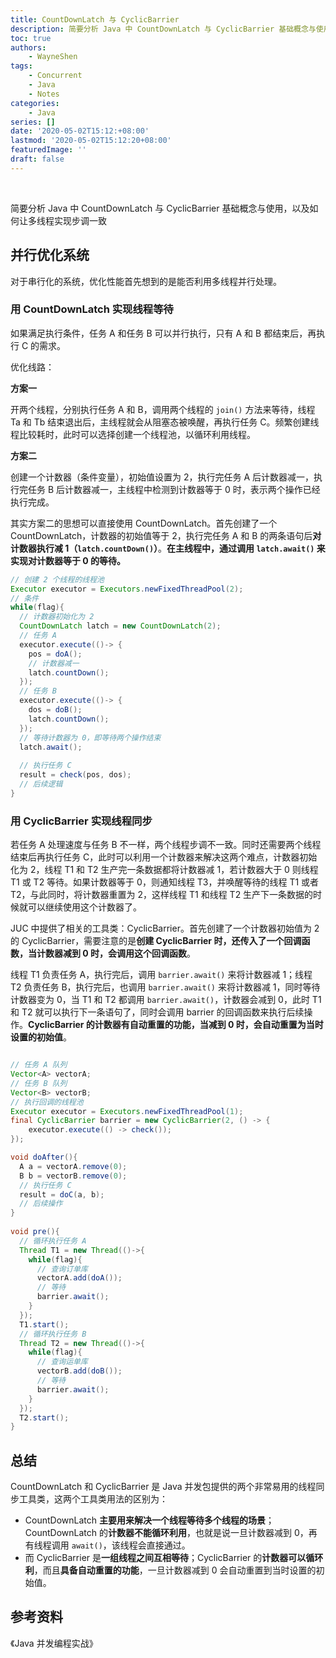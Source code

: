 ```yaml
---
title: CountDownLatch 与 CyclicBarrier
description: 简要分析 Java 中 CountDownLatch 与 CyclicBarrier 基础概念与使用，以及如何让多线程实现步调一致
toc: true
authors: 
    - WayneShen
tags: 
    - Concurrent
    - Java
    - Notes
categories: 
    - Java
series: []
date: '2020-05-02T15:12:+08:00'
lastmod: '2020-05-02T15:12:20+08:00'
featuredImage: ''
draft: false
---
```


</br>

简要分析 Java 中 CountDownLatch 与 CyclicBarrier 基础概念与使用，以及如何让多线程实现步调一致

<!--more-->

## 并行优化系统

对于串行化的系统，优化性能首先想到的是能否利用多线程并行处理。

### 用 CountDownLatch 实现线程等待

如果满足执行条件，任务 A 和任务 B 可以并行执行，只有 A 和 B 都结束后，再执行 C 的需求。

优化线路：

**方案一**

开两个线程，分别执行任务 A 和 B，调用两个线程的 `join()` 方法来等待，线程 Ta 和 Tb 结束退出后，主线程就会从阻塞态被唤醒，再执行任务 C。频繁创建线程比较耗时，此时可以选择创建一个线程池，以循环利用线程。

**方案二**

创建一个计数器（条件变量），初始值设置为 2，执行完任务 A 后计数器减一，执行完任务 B 后计数器减一，主线程中检测到计数器等于 0 时，表示两个操作已经执行完成。

其实方案二的思想可以直接使用 CountDownLatch。首先创建了一个 CountDownLatch，计数器的初始值等于 2，执行完任务 A 和 B 的两条语句后**对计数器执行减 1（`latch.countDown()`）**。**在主线程中，通过调用 `latch.await()` 来实现对计数器等于 0 的等待。**

```java
// 创建 2 个线程的线程池
Executor executor = Executors.newFixedThreadPool(2);
// 条件
while(flag){
  // 计数器初始化为 2
  CountDownLatch latch = new CountDownLatch(2);
  // 任务 A
  executor.execute(()-> {
    pos = doA();
    // 计数器减一
    latch.countDown();
  });
  // 任务 B
  executor.execute(()-> {
    dos = doB();
    latch.countDown();
  });
  // 等待计数器为 0，即等待两个操作结束
  latch.await();
  
  // 执行任务 C
  result = check(pos, dos);
  // 后续逻辑
}
```

### 用 CyclicBarrier 实现线程同步

若任务 A 处理速度与任务 B 不一样，两个线程步调不一致。同时还需要两个线程结束后再执行任务 C，此时可以利用一个计数器来解决这两个难点，计数器初始化为 2，线程 T1 和 T2 生产完一条数据都将计数器减 1，若计数器大于 0 则线程 T1 或 T2 等待。如果计数器等于 0，则通知线程 T3，并唤醒等待的线程 T1 或者 T2，与此同时，将计数器重置为 2，这样线程 T1 和线程 T2 生产下一条数据的时候就可以继续使用这个计数器了。

JUC 中提供了相关的工具类：CyclicBarrier。首先创建了一个计数器初始值为 2 的 CyclicBarrier，需要注意的是**创建 CyclicBarrier 时，还传入了一个回调函数，当计数器减到 0 时，会调用这个回调函数**。

线程 T1 负责任务 A，执行完后，调用 `barrier.await()` 来将计数器减 1；线程 T2 负责任务 B，执行完后，也调用 `barrier.await()` 来将计数器减 1，同时等待计数器变为 0，当 T1 和 T2 都调用 `barrier.await()`，计数器会减到 0，此时 T1 和 T2 就可以执行下一条语句了，同时会调用 barrier 的回调函数来执行后续操作。**CyclicBarrier 的计数器有自动重置的功能，当减到 0 时，会自动重置为当时设置的初始值**。

```java

// 任务 A 队列
Vector<A> vectorA;
// 任务 B 队列
Vector<B> vectorB;
// 执行回调的线程池 
Executor executor = Executors.newFixedThreadPool(1);
final CyclicBarrier barrier = new CyclicBarrier(2, () -> {
    executor.execute(() -> check());
});

void doAfter(){
  A a = vectorA.remove(0);
  B b = vectorB.remove(0);
  // 执行任务 C
  result = doC(a, b);
  // 后续操作
}
  
void pre(){
  // 循环执行任务 A
  Thread T1 = new Thread(()->{
    while(flag){
      // 查询订单库
      vectorA.add(doA());
      // 等待
      barrier.await();
    }
  });
  T1.start();  
  // 循环执行任务 B
  Thread T2 = new Thread(()->{
    while(flag){
      // 查询运单库
      vectorB.add(doB());
      // 等待
      barrier.await();
    }
  });
  T2.start();
}
```

## 总结

CountDownLatch 和 CyclicBarrier 是 Java 并发包提供的两个非常易用的线程同步工具类，这两个工具类用法的区别为：

+ CountDownLatch **主要用来解决一个线程等待多个线程的场景**；CountDownLatch 的**计数器不能循环利用**，也就是说一旦计数器减到 0，再有线程调用 `await()`，该线程会直接通过。
+ 而 CyclicBarrier 是**一组线程之间互相等待**；CyclicBarrier 的**计数器可以循环利**，而且**具备自动重置的功能**，一旦计数器减到 0 会自动重置到当时设置的初始值。

## 参考资料

《Java 并发编程实战》